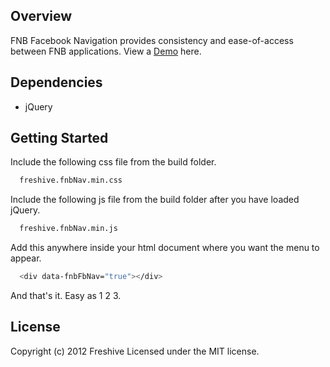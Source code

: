 ## Overview ##

FNB Facebook Navigation provides consistency and ease-of-access between FNB applications. View a [Demo](https://fnbsocialmedia.co.za/dev/nav/) here.

## Dependencies ##

* jQuery

## Getting Started ##

Include the following css file from the build folder.

``` bash
  freshive.fnbNav.min.css
```

Include the following js file from the build folder after you have loaded jQuery.

``` bash
  freshive.fnbNav.min.js
```

Add this anywhere inside your html document where you want the menu to appear.

``` bash
  <div data-fnbFbNav="true"></div>
```

And that's it. Easy as 1 2 3.


## License
Copyright (c) 2012 Freshive
Licensed under the MIT license.
